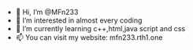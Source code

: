 - 👋 Hi, I’m @MFn233
- 👀 I’m interested in almost every coding
- 🌱 I’m currently learning c++,html,java script and css
- 📫 You can visit my website: mfn233.rth1.one

<!---
MFn233/MFn233 is a ✨ special ✨ repository because its `README.md` (this file) appears on your GitHub profile.
You can click the Preview link to take a look at your changes.
--->
